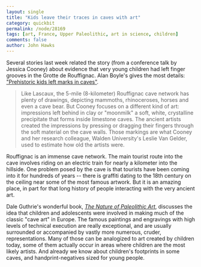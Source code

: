 ```yaml
---
layout: single 
title: "Kids leave their traces in caves with art" 
category: quickbit
permalink: /node/28169
tags: [art, France, Upper Paleolithic, art in science, children] 
comments: false 
author: John Hawks 
---
```


Several stories last week related the story (from a conference talk by Jessica Cooney) about evidence that very young children had left finger grooves in the Grotte de Rouffignac. Alan Boyle's gives the most details: <a href="http://cosmiclog.msnbc.msn.com/_news/2011/10/06/8192988-prehistoric-kids-left-marks-in-caves">"Prehistoric kids left marks in caves"</a>. 

<blockquote>Like Lascaux, the 5-mile (8-kilometer) Rouffignac cave network has plenty of drawings, depicting mammoths, rhinoceroses, horses and even a cave bear. But Cooney focuses on a different kind of art: impressions left behind in clay or "moonmilk"  a soft, white, crystalline precipitate that forms inside limestone caves. The ancient artists created the impressions by pressing or dragging their fingers through the soft material on the cave walls. Those markings are what Cooney and her research colleague, Walden University's Leslie Van Gelder, used to estimate how old the artists were. </blockquote>

Rouffignac is an immense cave network. The main tourist route into the cave involves riding on an electric train for nearly a kilometer into the hillside. One problem posed by the cave is that tourists have been coming into it for hundreds of years -- there is graffiti dating to the 18th century on the ceiling near some of the most famous artwork. But it is an amazing place, in part for that long history of people interacting with the very ancient art. 

Dale Guthrie's wonderful book, <a href="http://www.amazon.com/gp/product/0226311260?ie=UTF8&tag=johnhawksanth-20&linkCode=as2&camp=1789&creative=390957&creativeASIN=0226311260"><i>The Nature of Paleolithic Art</i></a>, discusses the idea that children and adolescents were involved in making much of the classic "cave art" in Europe. The famous paintings and engravings with high levels of technical execution are really exceptional, and are usually surrounded or accompanied by vastly more numerous, cruder, representations. Many of those can be analogized to art created by children today, some of them actually occur in areas where children are the most likely artists. And already we know about children's footprints in some caves, and handprint-negatives sized for young people. 

